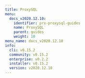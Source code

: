 ```yaml
---
title: ProxySQL
menu:
  docs_v2020.12.10:
    identifier: prx-proxysql-guides
    name: ProxySQL
    parent: guides
    weight: 10
menu_name: docs_v2020.12.10
info:
  cli: v0.15.2
  community: v0.15.2
  enterprise: v0.2.2
  installer: v0.15.2
  version: v2020.12.10
---
```


